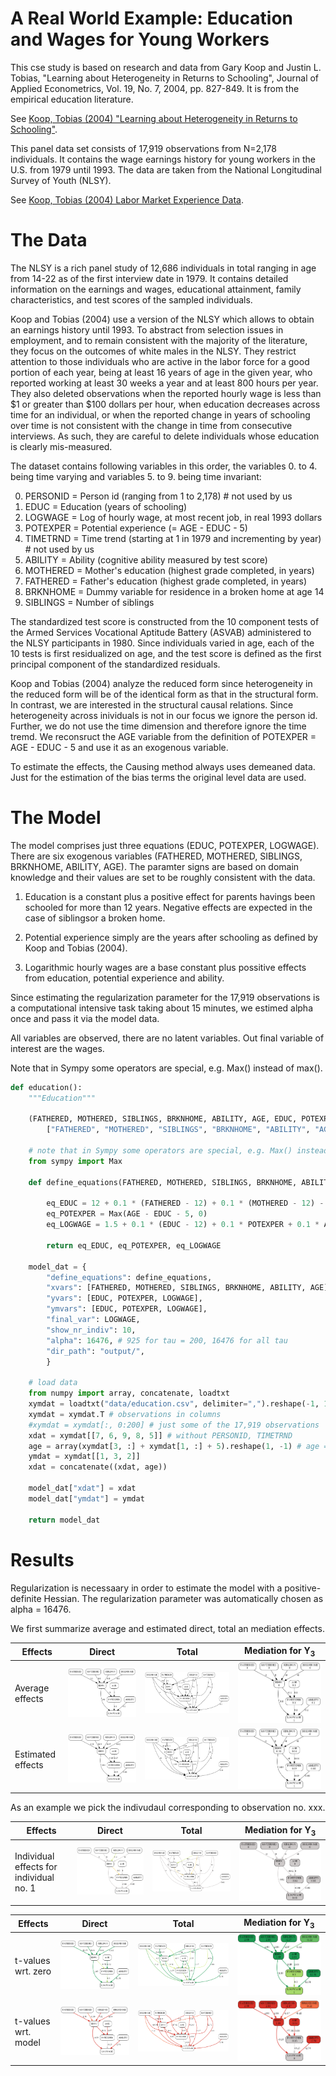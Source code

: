 # A Real World Example: Education and Wages for Young Workers

This cse study is based on research and data from
Gary Koop and Justin L. Tobias, "Learning about Heterogeneity in Returns
to Schooling", Journal of Applied Econometrics, Vol. 19, No. 7, 2004,
pp. 827-849. It is from the empirical education literature.

See [Koop, Tobias (2004) "Learning about Heterogeneity in Returns to Schooling"](https://www.economics.uci.edu/files/docs/workingpapers/2001-02/Tobias-07.pdf).

This panel data set consists of 17,919 observations from N=2,178
individuals. It contains the wage earnings history for young workers in
the U.S. from 1979 until 1993. The data are taken from the National
Longitudinal Survey of Youth (NLSY).

See [Koop, Tobias (2004) Labor Market Experience Data](http://people.stern.nyu.edu/wgreene/Econometrics/PanelDataSets.htm).

# The Data

The NLSY is a rich panel study of 12,686 individuals in total ranging in
age from 14-22 as of the first interview date in 1979. It contains detailed
information on the earnings and wages, educational attainment, family
characteristics, and test scores of the sampled individuals.

Koop and Tobias (2004) use a version of the NLSY which allows to obtain an
earnings history until 1993. To abstract from selection issues in
employment, and to remain consistent with the majority of the literature,
they focus on the outcomes of white males in the NLSY. They restrict
attention to those individuals who are active in the labor force for a good
portion of each year, being at least 16 years of age in the given year, who
reported working at least 30 weeks a year and at least 800 hours per year.
They also deleted observations when the reported hourly wage is less than
$1 or greater than $100 dollars per hour, when education decreases across
time for an individual, or when the reported change in years of schooling
over time is not consistent with the change in time from consecutive
interviews. As such, they are careful to delete individuals whose education
is clearly mis-measured.   

The dataset contains following variables in this order, the variables 0. to 4.
being time varying and variables 5. to 9. being time invariant:

0. PERSONID = Person id (ranging from 1 to 2,178) # not used by us
1. EDUC = Education (years of schooling)
2. LOGWAGE = Log of hourly wage, at most recent job, in real 1993 dollars
3. POTEXPER = Potential experience (= AGE - EDUC - 5)
4. TIMETRND = Time trend (starting at 1 in 1979 and incrementing by year) # not used by us
5. ABILITY = Ability (cognitive ability measured by test score)
6. MOTHERED = Mother's education (highest grade completed, in years)
7. FATHERED = Father's education (highest grade completed, in years)
8. BRKNHOME = Dummy variable for residence in a broken home at age 14
9. SIBLINGS = Number of siblings

The standardized test score is constructed from the 10 component tests of the
Armed Services Vocational Aptitude Battery (ASVAB) administered to the NLSY
participants in 1980. Since individuals varied in age, each of the 10 tests is
first residualized on age, and the test score is defined as the first principal
component of the standardized residuals.

Koop and Tobias (2004) analyze the reduced form since heterogeneity in the
reduced form will be of the identical form as that in the structural form.
In contrast, we are interested in the structural causal relations. 
Since heterogeneity across inividuals is not in our focus we ignore the
person id. Further, we do not use the time dimension and
therefore ignore the time tremd. We reconsruct the AGE variable from the
definition of POTEXPER = AGE - EDUC - 5 and use it as an exogenous variable.

To estimate the effects, the Causing method always uses demeaned data.
Just for the estimation of the bias terms the original level data are used.

# The Model

The model comprises just three equations (EDUC, POTEXPER, LOGWAGE). 
There are six exogenous variables (FATHERED, MOTHERED, SIBLINGS, BRKNHOME,
ABILITY, AGE). The paramter signs are based on domain
knowledge and their values are set to be roughly consistent with the data.

1. Education is a constant plus a positive effect for parents havings been
schooled for more than 12 years. Negative effects are expected in the case of
siblingsor a broken home.

2. Potential experience simply are the years after schooling as defined by
Koop and Tobias (2004).

3. Logarithmic hourly wages are a base constant plus possitive effects from
education, potential experience and ability.

Since estimating the regularization parameter for the 17,919 observations is a
computational intensive task taking about 15 minutes, we estimed alpha once
and pass it via the model data.

All variables are observed, there are no latent variables.
Out final variable of interest are the wages.

Note that in Sympy some operators are special, e.g. Max() instead of max().

```python
def education():
    """Education"""

    (FATHERED, MOTHERED, SIBLINGS, BRKNHOME, ABILITY, AGE, EDUC, POTEXPER, LOGWAGE) = symbols(
        ["FATHERED", "MOTHERED", "SIBLINGS", "BRKNHOME", "ABILITY", "AGE", "EDUC", "POTEXPER", "LOGWAGE"])
    
    # note that in Sympy some operators are special, e.g. Max() instead of max()
    from sympy import Max

    def define_equations(FATHERED, MOTHERED, SIBLINGS, BRKNHOME, ABILITY, AGE):
        
        eq_EDUC = 12 + 0.1 * (FATHERED - 12) + 0.1 * (MOTHERED - 12) - 0.05 * SIBLINGS - 0.05 * BRKNHOME
        eq_POTEXPER = Max(AGE - EDUC - 5, 0)
        eq_LOGWAGE = 1.5 + 0.1 * (EDUC - 12) + 0.1 * POTEXPER + 0.1 * ABILITY

        return eq_EDUC, eq_POTEXPER, eq_LOGWAGE

    model_dat = {
        "define_equations": define_equations,
        "xvars": [FATHERED, MOTHERED, SIBLINGS, BRKNHOME, ABILITY, AGE],
        "yvars": [EDUC, POTEXPER, LOGWAGE],
        "ymvars": [EDUC, POTEXPER, LOGWAGE],
        "final_var": LOGWAGE,
        "show_nr_indiv": 10,
        "alpha": 16476, # 925 for tau = 200, 16476 for all tau 
        "dir_path": "output/",
        }

    # load data
    from numpy import array, concatenate, loadtxt
    xymdat = loadtxt("data/education.csv", delimiter=",").reshape(-1, 10)
    xymdat = xymdat.T # observations in columns
    #xymdat = xymdat[:, 0:200] # just some of the 17,919 observations
    xdat = xymdat[[7, 6, 9, 8, 5]] # without PERSONID, TIMETRND
    age = array(xymdat[3, :] + xymdat[1, :] + 5).reshape(1, -1) # age = POTEXPER + EDUC + 5
    ymdat = xymdat[[1, 3, 2]]
    xdat = concatenate((xdat, age))
    
    model_dat["xdat"] = xdat
    model_dat["ymdat"] = ymdat

    return model_dat
```

# Results

Regularization is necessaary in order to estimate the model with a
positive-definite Hessian. The regularization parameter was automatically
chosen as alpha = 16476. 

We first summarize average and estimated direct, total an mediation effects.

Effects | Direct | Total | Mediation for Y<sub>3</sub>
--- | --- | --- | ---
Average effects | ![Average Direct Effects (ADE)](images_education/ADE.png) | ![Average Total Effects (ATE)](images_education/ATE.png) | ![Average Mediation Effects (AME)](images_education/AME.png)
Estimated effects | ![Estimated Direct Effects (EDE)](images_education/EDE.png) | ![Estimated Total Effects (ETE)](images_education/ETE.png) | ![Estimated Mediation Effects (EME)](images_education/EME.png)

As an example we pick the indivudaul corresponding to observation no. xxx.


Effects | Direct | Total | Mediation for Y<sub>3</sub>
--- | --- | --- | ---
Individual effects for individual no. 1 | ![Individual Direct Effects (IDE)](images_education/IDE_1.png) | ![Individual Total Effects (ITE)](images_education/ITE_1.png) | ![Individual Mediation Effects (IME)](images_education/IME_1.png)


Effects | Direct | Total | Mediation for Y<sub>3</sub>
--- | --- | --- | ---
t-values wrt. zero | ![Estimated Direct Effects (ED0)](images_education/ED0.png) | ![Estimated Total Effects (ET0)](images_education/ET0.png) | ![Estimated Mediation Effects (EM0)](images_education/EM0.png)
t-values wrt. model | ![Estimated Direct Effects (ED1)](images_education/ED1.png) | ![Estimated Total Effects (ET1)](images_education/ET1.png) | ![Estimated Mediation Effects (EM1)](images_education/EM1.png)


